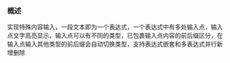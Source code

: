 ### 概述
实现特殊内容输入，一段文本即为一个表达式，一个表达式中有多处输入点，输入点文字高亮显示，输入点可以有不同的类型，已包裹输入点内容的前后缀区分，在输入点输入其他类型的前后缀会自动切换类型，支持表达式嵌套和多表达式并行新增删除
